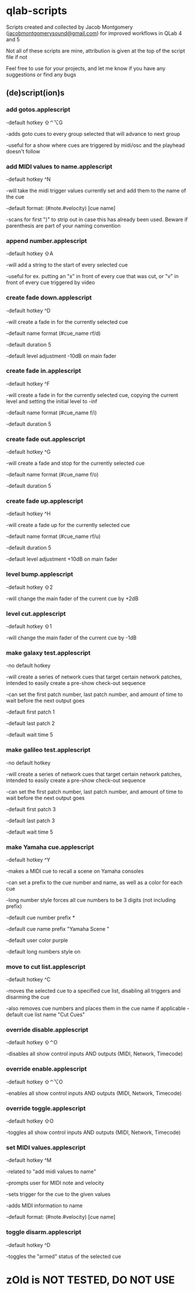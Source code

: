 # qlab-scripts
Scripts created and collected by Jacob Montgomery (jacobmontgomerysound@gmail.com) for improved workflows in QLab 4 and 5

Not all of these scripts are mine, attribution is given at the top of the script file if not

Feel free to use for your projects, and let me know if you have any suggestions or find any bugs

## (de)script(ion)s

### add gotos.applescript
-default hotkey ⇧⌃⌥G

-adds goto cues to every group selected that will advance to next group

-useful for a show where cues are triggered by midi/osc and the playhead doesn't follow

### add MIDI values to name.applescript
-default hotkey ^N

-will take the midi trigger values currently set and add them to the name of the cue

-default format: (#note.#velocity) [cue name]

-scans for first ")" to strip out in case this has already been used. Beware if parenthesis are part of your naming convention

### append number.applescript
-default hotkey ⇧A

-will add a string to the start of every selected cue

-useful for ex. putting an "x" in front of every cue that was cut, or "v" in front of every cue triggered by video

### create fade down.applescript
-default hotkey ^D

-will create a fade in for the currently selected cue

-default name format (#cue_name rf/d)

-default duration 5

-default level adjustment -10dB on main fader

### create fade in.applescript
-default hotkey ^F

-will create a fade in for the currently selected cue, copying the current level and setting the initial level to -inf

-default name format (#cue_name f/i)

-default duration 5

### create fade out.applescript
-default hotkey ^G

-will create a fade and stop for the currently selected cue

-default name format (#cue_name f/o)

-default duration 5

### create fade up.applescript
-default hotkey ^H

-will create a fade up for the currently selected cue

-default name format (#cue_name rf/u)

-default duration 5

-default level adjustment +10dB on main fader

### level bump.applescript
-default hotkey ⇧2

-will change the main fader of the current cue by +2dB

### level cut.applescript
-default hotkey ⇧1

-will change the main fader of the current cue by -1dB

### make galaxy test.applescript
-no default hotkey

-will create a series of network cues that target certain network patches, intended to easily create a pre-show check-out sequence

-can set the first patch number, last patch number, and amount of time to wait before the next output goes

-default first patch 1

-default last patch 2

-default wait time 5

### make galileo test.applescript
-no default hotkey

-will create a series of network cues that target certain network patches, intended to easily create a pre-show check-out sequence

-can set the first patch number, last patch number, and amount of time to wait before the next output goes

-default first patch 3

-default last patch 3

-default wait time 5

### make Yamaha cue.applescript
-default hotkey ^Y

-makes a MIDI cue to recall a scene on Yamaha consoles

-can set a prefix to the cue number and name, as well as a color for each cue

-long number style forces all cue numbers to be 3 digits (not including prefix)

-default cue number prefix *

-default cue name prefix "Yamaha Scene "

-default user color purple

-default long numbers style on

### move to cut list.applescript
-default hotkey ^C

-moves the selected cue to a specified cue list, disabling all triggers and disarming the cue

-also removes cue numbers and places them in the cue name if applicable
-default cue list name "Cut Cues"

### override disable.applescript
-default hotkey ⇧⌃O

-disables all show control inputs AND outputs (MIDI, Network, Timecode)

### override enable.applescript
-default hotkey ⇧⌃⌥O

-enables all show control inputs AND outputs (MIDI, Network, Timecode)

### override toggle.applescript
-default hotkey ⇧O

-toggles all show control inputs AND outputs (MIDI, Network, Timecode)

### set MIDI values.applescript
-default hotkey ^M

-related to "add midi values to name"

-prompts user for MIDI note and velocity

-sets trigger for the cue to the given values

-adds MIDI information to name

-default format: (#note.#velocity) [cue name]

### toggle disarm.applescript
-default hotkey ^D

-toggles the "armed" status of the selected cue



# zOld is NOT TESTED, DO NOT USE
